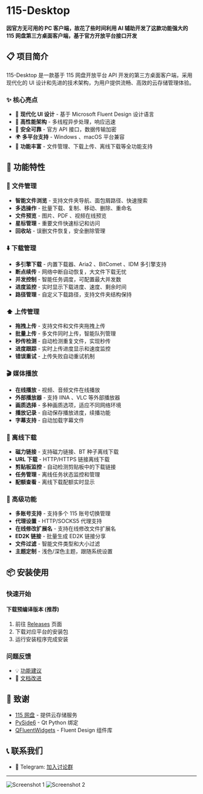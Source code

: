 # 115-Desktop


**因官方无可用的 PC 客户端，故花了些时间利用 AI 辅助开发了这款功能强大的 115 网盘第三方桌面客户端，基于官方开放平台接口开发**





## 📋 项目简介

115-Desktop 是一款基于 115 网盘开放平台 API 开发的第三方桌面客户端，采用现代化的 UI 设计和先进的技术架构，为用户提供流畅、高效的云存储管理体验。

### ✨ 核心亮点

- 🎨 **现代化 UI 设计** - 基于 Microsoft Fluent Design 设计语言
- 🚀 **高性能架构** - 多线程异步处理，响应迅速
- 🔐 **安全可靠** - 官方 API 接口，数据传输加密
- 🌍 **多平台支持** - Windows 、macOS 平台兼容
- 🎯 **功能丰富** - 文件管理、下载上传、离线下载等全功能支持

## 🚀 功能特性

### 📁 文件管理

- **智能文件浏览** - 支持文件夹导航、面包屑路径、快速搜索
- **多选操作** - 批量下载、复制、移动、删除、重命名
- **文件预览** - 图片、PDF 、视频在线预览
- **星标管理** - 重要文件快速标记和访问
- **回收站** - 误删文件恢复，安全删除管理

### ⬇️ 下载管理

- **多引擎下载** - 内置下载器、Aria2 、BitComet 、IDM 多引擎支持
- **断点续传** - 网络中断自动恢复，大文件下载无忧
- **并发控制** - 智能任务调度，可配置最大并发数
- **进度监控** - 实时显示下载进度、速度、剩余时间
- **路径管理** - 自定义下载路径，支持文件夹结构保持

### ⬆️ 上传管理

- **拖拽上传** - 支持文件和文件夹拖拽上传
- **批量上传** - 多文件同时上传，智能队列管理
- **秒传检测** - 自动检测重复文件，实现秒传
- **进度跟踪** - 实时上传进度显示和速度监控
- **错误重试** - 上传失败自动重试机制

### 🎬 媒体播放

- **在线播放** - 视频、音频文件在线播放
- **外部播放器** - 支持 IINA 、VLC 等外部播放器
- **画质选择** - 多种画质选项，适应不同网络环境
- **播放记录** - 自动保存播放进度，续播功能
- **字幕支持** - 自动加载字幕文件

### 📡 离线下载

- **磁力链接** - 支持磁力链接、BT 种子离线下载
- **URL 下载** - HTTP/HTTPS 链接离线下载
- **剪贴板监控** - 自动检测剪贴板中的下载链接
- **任务管理** - 离线任务状态监控和管理
- **配额查看** - 离线下载配额实时显示

### 🔧 高级功能

- **多账号支持** - 支持多个 115 账号切换管理
- **代理设置** - HTTP/SOCKS5 代理支持
- **在线修改扩展名** - 支持在线修改文件扩展名
- **ED2K 链接** - 批量生成 ED2K 链接分享
- **文件过滤** - 智能文件类型和大小过滤
- **主题定制** - 浅色/深色主题，跟随系统设置






## 📦 安装使用



### 快速开始

#### 下载预编译版本 (推荐)

1. 前往 [Releases]( https://115-desktop.feishu.cn/wiki/CLuiwivFjiKDSTk9QuzcXXDbn6f) 页面
2. 下载对应平台的安装包
3. 运行安装程序完成安装



### 问题反馈

- 💡 [功能建议]( https://github.com/Shimily-3/115-Desktop)
- 📖 [文档改进]( https://115-desktop.feishu.cn/wiki/BEutwTQIjiQZ1nkprEWcSzQYnW3)



## 🙏 致谢

- [115 网盘]( https://115.com/) - 提供云存储服务
- [PySide6]( https://wiki.qt.io/Qt_for_Python) - Qt Python 绑定
- [QFluentWidgets]( https://github.com/zhiyiYo/PyQt-Fluent-Widgets) - Fluent Design 组件库

## 📞 联系我们

- 💬 Telegram: [加入讨论群]( https://t.me/PikPak_By_Shimily)

---
![Screenshot 1]( https://i.imgur.com/MdKZ1t6.png)
![Screenshot 2]( https://i.imgur.com/5w3rYso.png)
